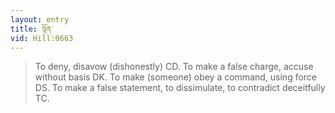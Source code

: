 ```yaml
---
layout: entry
title: སྙོན་
vid: Hill:0663
---
```

> To deny, disavow (dishonestly) CD. To make a false charge, accuse without basis DK. To make (someone) obey a command, using force DS. To make a false statement, to dissimulate, to contradict deceitfully TC.
